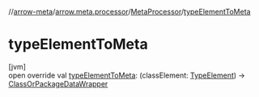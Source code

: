 //[arrow-meta](../../../index.md)/[arrow.meta.processor](../index.md)/[MetaProcessor](index.md)/[typeElementToMeta](type-element-to-meta.md)

# typeElementToMeta

[jvm]\
open override val [typeElementToMeta](type-element-to-meta.md): (classElement: [TypeElement](https://docs.oracle.com/javase/8/docs/api/javax/lang/model/element/TypeElement.html)) -&gt; [ClassOrPackageDataWrapper](../../arrow.common.utils/-class-or-package-data-wrapper/index.md)
